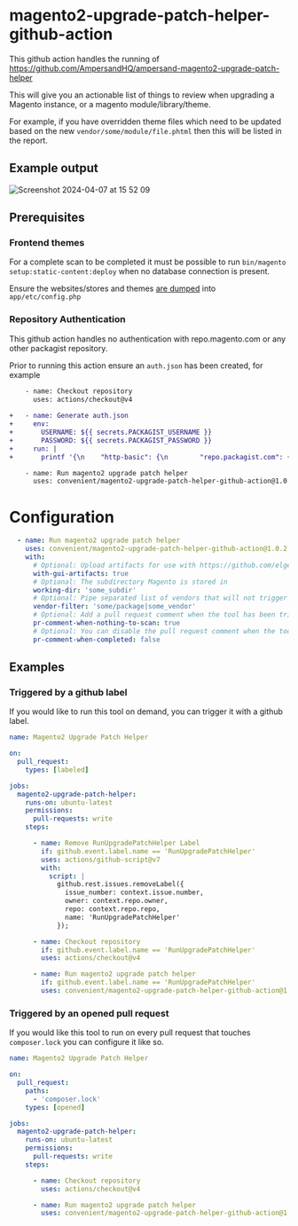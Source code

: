 # magento2-upgrade-patch-helper-github-action

This github action handles the running of https://github.com/AmpersandHQ/ampersand-magento2-upgrade-patch-helper

This will give you an actionable list of things to review when upgrading a Magento instance, or a magento module/library/theme. 

For example, if you have overridden theme files which need to be updated based on the new `vendor/some/module/file.phtml` then this will be listed in the report.

## Example output

![Screenshot 2024-04-07 at 15 52 09](https://github.com/convenient/magento2-upgrade-patch-helper-github-action/assets/600190/c8a44603-a8d3-4e18-acad-63cc9c6ded43)

## Prerequisites

### Frontend themes 

For a complete scan to be completed it must be possible to run `bin/magento setup:static-content:deploy` when no database connection is present. 

Ensure the websites/stores and themes [are dumped](https://experienceleague.adobe.com/en/docs/commerce-operations/configuration-guide/cli/configuration-management/export-configuration) into `app/etc/config.php` 

### Repository Authentication

This github action handles no authentication with repo.magento.com or any other packagist repository.

Prior to running this action ensure an `auth.json` has been created, for example

```diff
    - name: Checkout repository
      uses: actions/checkout@v4
    
+   - name: Generate auth.json
+     env:
+       USERNAME: ${{ secrets.PACKAGIST_USERNAME }}
+       PASSWORD: ${{ secrets.PACKAGIST_PASSWORD }}
+     run: |
+       printf '{\n    "http-basic": {\n        "repo.packagist.com": {\n            "username": "${USERNAME}",\n            "password": "${PASSWORD}"\n        }\n    }\n}' > auth.json

    - name: Run magento2 upgrade patch helper
      uses: convenient/magento2-upgrade-patch-helper-github-action@1.0.2
```

# Configuration

```yml
  - name: Run magento2 upgrade patch helper
    uses: convenient/magento2-upgrade-patch-helper-github-action@1.0.2
    with:
      # Optional: Upload artifacts for use with https://github.com/elgentos/magento2-upgrade-gui
      with-gui-artifacts: true
      # Optional: The subdirectory Magento is stored in                  
      working-dir: 'some_subdir'                
      # Optional: Pipe separated list of vendors that will not trigger the tool
      vendor-filter: 'some/package|some_vendor' 
      # Optional: Add a pull request comment when the tool has been triggered, but there's nothing changed to scan
      pr-comment-when-nothing-to-scan: true
      # Optional: You can disable the pull request comment when the tool is completed, the only output are the artifacts
      pr-comment-when-completed: false
```

## Examples

### Triggered by a github label

If you would like to run this tool on demand, you can trigger it with a github label.

```yml
name: Magento2 Upgrade Patch Helper

on:
  pull_request:
    types: [labeled]

jobs:
  magento2-upgrade-patch-helper:
    runs-on: ubuntu-latest
    permissions:
      pull-requests: write
    steps:

      - name: Remove RunUpgradePatchHelper Label
        if: github.event.label.name == 'RunUpgradePatchHelper'
        uses: actions/github-script@v7
        with:
          script: |
            github.rest.issues.removeLabel({
              issue_number: context.issue.number,
              owner: context.repo.owner,
              repo: context.repo.repo,
              name: 'RunUpgradePatchHelper'
            });

      - name: Checkout repository
        if: github.event.label.name == 'RunUpgradePatchHelper'
        uses: actions/checkout@v4

      - name: Run magento2 upgrade patch helper
        if: github.event.label.name == 'RunUpgradePatchHelper'
        uses: convenient/magento2-upgrade-patch-helper-github-action@1.0.2
```

### Triggered by an opened pull request

If you would like this tool to run on every pull request that touches `composer.lock` you can configure it like so.

```yml
name: Magento2 Upgrade Patch Helper

on:
  pull_request:
    paths:
      - 'composer.lock'
    types: [opened]

jobs:
  magento2-upgrade-patch-helper:
    runs-on: ubuntu-latest
    permissions:
      pull-requests: write
    steps:

      - name: Checkout repository
        uses: actions/checkout@v4

      - name: Run magento2 upgrade patch helper
        uses: convenient/magento2-upgrade-patch-helper-github-action@1.0.2
```
